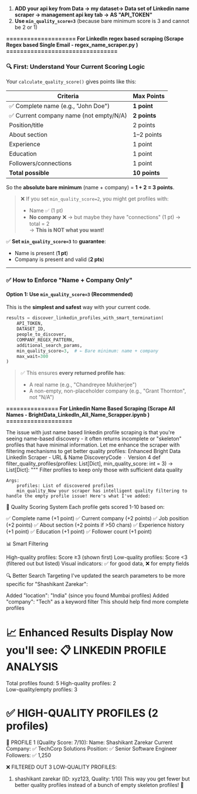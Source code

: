 1. **ADD your api key from Data -> my dataset-> Data set of Linkedin name scraper -> management api key tab -> AS "API_TOKEN"**
2. **Use `min_quality_score=3`** (because bare minimum score is 3 and cannot be 2 or 1)

**==================== For LinkedIn regex based scraping (Scrape Regex based Single Email - regex_name_scraper.py ) ================================**

### 🔍 First: Understand Your Current Scoring Logic

Your `calculate_quality_score()` gives points like this:

| Criteria | Max Points |
|--------|----------|
| ✅ Complete name (e.g., "John Doe") | **1 point** |
| ✅ Current company name (not empty/N/A) | **2 points** |
| Position/title | 2 points |
| About section | 1–2 points |
| Experience | 1 point |
| Education | 1 point |
| Followers/connections | 1 point |
| **Total possible** | **10 points** |

So the **absolute bare minimum** (name + company) = **1 + 2 = 3 points**.

> ❌ If you set `min_quality_score=2`, you might get profiles with:
> - Name ✅ (1 pt)
> - **No company** ❌ → but maybe they have "connections" (1 pt) → total = 2  
> → **This is NOT what you want!**

✅ **Set `min_quality_score=3`** to **guarantee**:
- Name is present (**1 pt**)
- Company is present and valid (**2 pts**)

---

### ✅ How to Enforce "Name + Company Only"

#### Option 1: **Use `min_quality_score=3` (Recommended)**
This is the **simplest and safest** way with your current code.

```python
results = discover_linkedin_profiles_with_smart_termination(
    API_TOKEN,
    DATASET_ID,
    people_to_discover,
    COMPANY_REGEX_PATTERN,
    additional_search_params,
    min_quality_score=3,  # ← Bare minimum: name + company
    max_wait=300
)
```

> ✅ This ensures **every returned profile has**:
> - A real name (e.g., "Chandreyee Mukherjee")
> - A non-empty, non-placeholder company (e.g., "Grant Thornton", not "N/A")

**=============== For Linkedin Name Based Scraping (Scrape All Names - BrightData_LinkedIn_All_Name_Scrapper.ipynb ) ===================** 


The issue with just name based linkedin profile scraping is that you're seeing name-based discovery - it often returns incomplete or "skeleton" profiles that have minimal information. Let me enhance the scraper with filtering mechanisms to get better quality profiles: Enhanced Bright Data LinkedIn Scraper - URL & Name DiscoveryCode ∙ Version 4 def filter_quality_profiles(profiles: List[Dict], min_quality_score: int = 3) -> List[Dict]:
    """
    Filter profiles to keep only those with sufficient data quality
    
    Args:
        profiles: List of discovered profiles
        min_quality_Now your scraper has intelligent quality filtering to handle the empty profile issue! Here's what I've added:
🎯 Quality Scoring System
Each profile gets scored 1-10 based on:

✅ Complete name (+1 point)
✅ Current company (+2 points)
✅ Job position (+2 points)
✅ About section (+2 points if >50 chars)
✅ Experience history (+1 point)
✅ Education (+1 point)
✅ Follower count (+1 point)

📊 Smart Filtering

High-quality profiles: Score ≥3 (shown first)
Low-quality profiles: Score <3 (filtered out but listed)
Visual indicators: ✅ for good data, ❌ for empty fields

🔍 Better Search Targeting
I've updated the search parameters to be more specific for "Shashikant Zarekar":

Added "location": "India" (since you found Mumbai profiles)
Added "company": "Tech" as a keyword filter
This should help find more complete profiles

📈 Enhanced Results Display
Now you'll see:
📋 LINKEDIN PROFILE ANALYSIS
=================================================================
   Total profiles found: 5
   High-quality profiles: 2  
   Low-quality/empty profiles: 3

✅ HIGH-QUALITY PROFILES (2 profiles)
=================================================================

👤 PROFILE 1 (Quality Score: 7/10):
   Name: Shashikant Zarekar
   Current Company: ✅ TechCorp Solutions
   Position: ✅ Senior Software Engineer
   Followers: ✅ 1,250

❌ FILTERED OUT 3 LOW-QUALITY PROFILES:
   1. shashikant zarekar (ID: xyz123, Quality: 1/10)
This way you get fewer but better quality profiles instead of a bunch of empty skeleton profiles! 🚀
